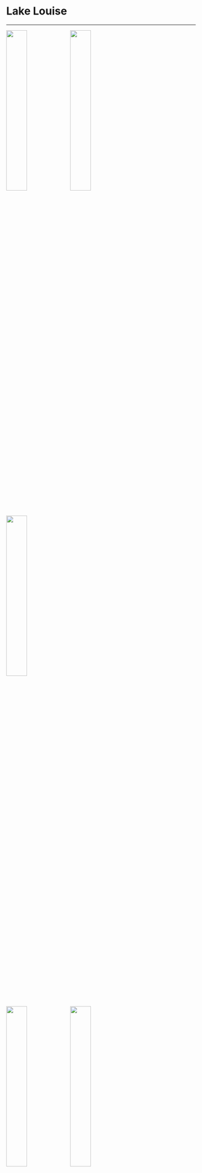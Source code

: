 # Lake Louise

---

<p float="left">
  <img src="./img/DSC06904.JPG" width=33% />
  <img src="./img/DSC06835.JPG" width=33% /> 
  <img src="./img/DSC06835.JPG" width=33% />
</p>

<p float="left">
  <img src="./img/DSC06856.JPG" width=33% />
  <img src="./img/DSC06857.JPG" width=33% /> 
  <img src="./img/DSC06860.JPG" width=33% />
</p>

<p float="left">
  <img src="./img/DSC06908.jpg" width=33% />
  <img src="./img/DSC06872-2.JPG" width=33% /> 
  <img src="./img/DSC06904.JPG" width=33% />
</p>
